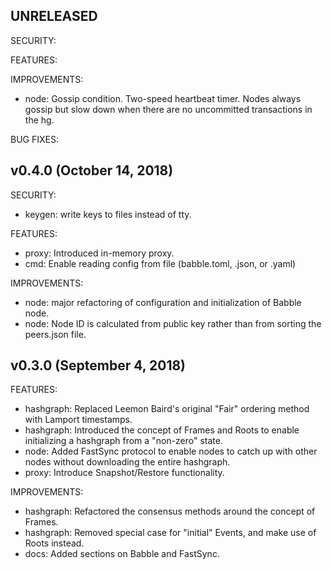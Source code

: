 ## UNRELEASED

SECURITY:

FEATURES:

IMPROVEMENTS:
- node: Gossip condition. Two-speed heartbeat timer. Nodes always gossip but 
  slow down when there are no uncommitted transactions in the hg.
   
BUG FIXES:

## v0.4.0 (October 14, 2018)

SECURITY:

* keygen: write keys to files instead of tty. 

FEATURES:

* proxy: Introduced in-memory proxy.
* cmd: Enable reading config from file (babble.toml, .json, or .yaml)

IMPROVEMENTS:

* node: major refactoring of configuration and initialization of Babble node.
* node: Node ID is calculated from public key rather than from sorting the 
peers.json file.

## v0.3.0 (September 4, 2018)

FEATURES:

* hashgraph: Replaced Leemon Baird's original "Fair" ordering method with 
Lamport timestamps.
* hashgraph: Introduced the concept of Frames and Roots to enable initializing a
hashgraph from a "non-zero" state.
* node: Added FastSync protocol to enable nodes to catch up with other nodes 
without downloading the entire hashgraph. 
* proxy: Introduce Snapshot/Restore functionality.

IMPROVEMENTS:

* hashgraph: Refactored the consensus methods around the concept of Frames.
* hashgraph: Removed special case for "initial" Events, and make use of Roots 
instead. 
* docs: Added sections on Babble and FastSync.